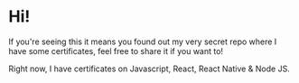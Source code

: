 # Hi!

If you're seeing this it means you found out my very secret repo where I have some certificates, feel free to share it if you want to!

Right now, I have certificates on Javascript, React, React Native & Node JS.
